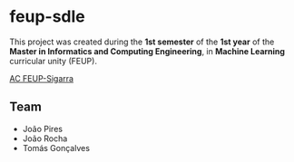 # feup-sdle
 
This project was created during the **1st semester** of the **1st year** of the **Master in Informatics and Computing Engineering**, in **Machine Learning** curricular unity (FEUP).

[AC FEUP-Sigarra](https://sigarra.up.pt/feup/en/UCURR_GERAL.FICHA_UC_VIEW?pv_ocorrencia_id=485734 "Curricular Unity Homepage")

## Team

- João Pires
- João Rocha
- Tomás Gonçalves